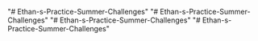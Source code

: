 "# Ethan-s-Practice-Summer-Challenges" 
"# Ethan-s-Practice-Summer-Challenges" 
"# Ethan-s-Practice-Summer-Challenges" 
"# Ethan-s-Practice-Summer-Challenges" 

